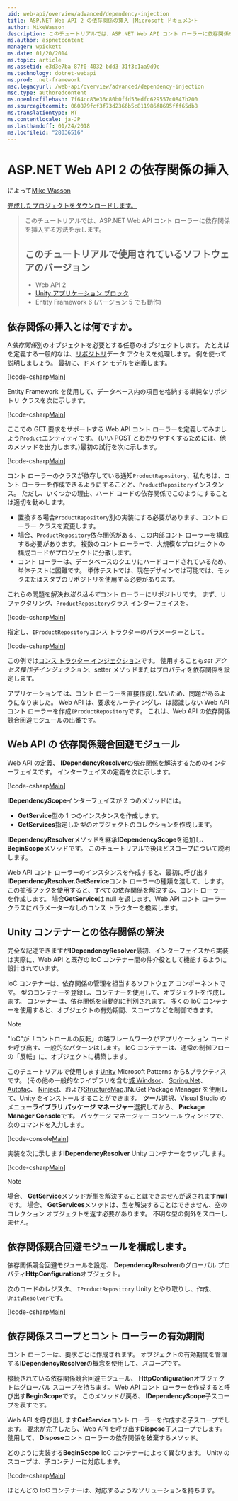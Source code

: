 ```yaml
---
uid: web-api/overview/advanced/dependency-injection
title: ASP.NET Web API 2 の依存関係の挿入 |Microsoft ドキュメント
author: MikeWasson
description: このチュートリアルでは、ASP.NET Web API コント ローラーに依存関係を挿入する方法を示します。 ソフトウェアのバージョンがチュートリアル Web API 2 Unity アプリケーション ブロックで使用しています.
ms.author: aspnetcontent
manager: wpickett
ms.date: 01/20/2014
ms.topic: article
ms.assetid: e3d3e7ba-87f0-4032-bdd3-31f3c1aa9d9c
ms.technology: dotnet-webapi
ms.prod: .net-framework
msc.legacyurl: /web-api/overview/advanced/dependency-injection
msc.type: authoredcontent
ms.openlocfilehash: 7f64cc83e36c80b0ffd53edfc629557c0847b200
ms.sourcegitcommit: 060879fcf3f73d2366b5c811986f8695fff65db8
ms.translationtype: MT
ms.contentlocale: ja-JP
ms.lasthandoff: 01/24/2018
ms.locfileid: "28036516"
---
```

<a name="dependency-injection-in-aspnet-web-api-2"></a>ASP.NET Web API 2 の依存関係の挿入
====================
によって[Mike Wasson](https://github.com/MikeWasson)

[完成したプロジェクトをダウンロードします。](http://code.msdn.microsoft.com/ASP-NET-Web-API-Tutorial-468ee148)

> このチュートリアルでは、ASP.NET Web API コント ローラーに依存関係を挿入する方法を示します。
> 
> ## <a name="software-versions-used-in-the-tutorial"></a>このチュートリアルで使用されているソフトウェアのバージョン
> 
> 
> - Web API 2
> - [Unity アプリケーション ブロック](https://www.nuget.org/packages/Unity/)
> - Entity Framework 6 (バージョン 5 でも動作)


## <a name="what-is-dependency-injection"></a>依存関係の挿入とは何ですか。

A*依存関係*別のオブジェクトを必要とする任意のオブジェクトします。 たとえばを定義する一般的なは、[リポジトリ](http://martinfowler.com/eaaCatalog/repository.html)データ アクセスを処理します。 例を使って説明しましょう。 最初に、ドメイン モデルを定義します。

[!code-csharp[Main](dependency-injection/samples/sample1.cs)]

Entity Framework を使用して、データベース内の項目を格納する単純なリポジトリ クラスを次に示します。

[!code-csharp[Main](dependency-injection/samples/sample2.cs)]

ここでの GET 要求をサポートする Web API コント ローラーを定義してみましょう`Product`エンティティです。 (いい POST とわかりやすくするためには、他のメソッドを出力します。)最初の試行を次に示します。

[!code-csharp[Main](dependency-injection/samples/sample3.cs)]

コント ローラーのクラスが依存している通知`ProductRepository`、私たちは、コント ローラーを作成できるようにすることと、`ProductRepository`インスタンス。 ただし、いくつかの理由、ハード コードの依存関係でこのようにすることは適切を勧めします。

- 置換する場合`ProductRepository`別の実装にする必要があります、コント ローラー クラスを変更します。
- 場合、`ProductRepository`依存関係がある、この内部コント ローラーを構成する必要があります。 複数のコント ローラーで、大規模なプロジェクトの構成コードがプロジェクトに分散します。
- コント ローラーは、データベースのクエリにハードコードされているため、単体テストに困難です。 単体テストでは、現在デザインでは可能では、モックまたはスタブのリポジトリを使用する必要があります。

これらの問題を解決お*送り込んで*コント ローラーにリポジトリです。 まず、リファクタリング、`ProductRepository`クラス インターフェイスを。

[!code-csharp[Main](dependency-injection/samples/sample4.cs)]

指定し、`IProductRepository`コンス トラクターのパラメーターとして。

[!code-csharp[Main](dependency-injection/samples/sample5.cs)]

この例では[コンス トラクター インジェクション](http://www.martinfowler.com/articles/injection.html#FormsOfDependencyInjection)です。 使用することも*set アクセス操作子インジェクション*、setter メソッドまたはプロパティを依存関係を設定します。

アプリケーションでは、コント ローラーを直接作成しないため、問題があるようになりました。 Web API は、要求をルーティングし、は認識しない Web API コント ローラーを作成`IProductRepository`です。 これは、Web API の依存関係競合回避モジュールの出番です。

## <a name="the-web-api-dependency-resolver"></a>Web API の 依存関係競合回避モジュール

Web API の定義、 **IDependencyResolver**の依存関係を解決するためのインターフェイスです。 インターフェイスの定義を次に示します。

[!code-csharp[Main](dependency-injection/samples/sample6.cs)]

**IDependencyScope**インターフェイスが 2 つのメソッドには。

- **GetService**型の 1 つのインスタンスを作成します。
- **GetServices**指定した型のオブジェクトのコレクションを作成します。

**IDependencyResolver**メソッドを継承**IDependencyScope**を追加し、 **BeginScope**メソッドです。 このチュートリアルで後ほどスコープについて説明します。

Web API コント ローラーのインスタンスを作成すると、最初に呼び出す**IDependencyResolver.GetService**コント ローラーの種類を渡して、します。 この拡張フックを使用すると、すべての依存関係を解決する、コント ローラーを作成します。 場合**GetService**は null を返します、Web API コント ローラー クラスにパラメーターなしのコンス トラクターを検索します。

## <a name="dependency-resolution-with-the-unity-container"></a>Unity コンテナーとの依存関係の解決

完全な記述できますが**IDependencyResolver**最初、インターフェイスから実装は実際に、Web API と既存の IoC コンテナー間の仲介役として機能するように設計されています。

IoC コンテナーは、依存関係の管理を担当するソフトウェア コンポーネントです。 型のコンテナーを登録し、コンテナーを使用して、オブジェクトを作成します。 コンテナーは、依存関係を自動的に判別されます。 多くの IoC コンテナーを使用すると、オブジェクトの有効期間、スコープなどを制御できます。

> [!NOTE]
> "IoC"が「コントロールの反転」の略フレームワークがアプリケーション コードを呼び出す、一般的なパターンはします。 IoC コンテナーは、通常の制御フローの「反転」に、オブジェクトに構築します。


このチュートリアルで使用します[Unity](https://msdn.microsoft.com/library/ff647202.aspx) Microsoft Patterns から&amp;プラクティスです。 (その他の一般的なライブラリを含む[城 Windsor](http://www.castleproject.org/)、 [Spring.Net](http://www.springframework.net/)、 [Autofac](https://code.google.com/p/autofac/)、 [Ninject](http://www.ninject.org/)、および[StructureMap](http://docs.structuremap.net/).)NuGet Package Manager を使用して、Unity をインストールすることができます。 **ツール**選択、Visual Studio のメニュー**ライブラリ パッケージ マネージャー**選択してから、 **Package Manager Console**です。 パッケージ マネージャー コンソール ウィンドウで、次のコマンドを入力します。

[!code-console[Main](dependency-injection/samples/sample7.cmd)]

実装を次に示します**IDependencyResolver** Unity コンテナーをラップします。

[!code-csharp[Main](dependency-injection/samples/sample8.cs)]

> [!NOTE]
> 場合、 **GetService**メソッドが型を解決することはできませんが返されます**null**です。 場合、 **GetServices**メソッドは、型を解決することはできません、空のコレクション オブジェクトを返す必要があります。 不明な型の例外をスローしません。


## <a name="configuring-the-dependency-resolver"></a>依存関係競合回避モジュールを構成します。

依存関係競合回避モジュールを設定、 **DependencyResolver**のグローバル プロパティ**HttpConfiguration**オブジェクト。

次のコードのレジスタ、 `IProductRepository` Unity とやり取りし、作成、`UnityResolver`です。

[!code-csharp[Main](dependency-injection/samples/sample9.cs)]

## <a name="dependency-scope-and-controller-lifetime"></a>依存関係スコープとコント ローラーの有効期間

コント ローラーは、要求ごとに作成されます。 オブジェクトの有効期間を管理する**IDependencyResolver**の概念を使用して、*スコープ*です。

接続されている依存関係競合回避モジュール、 **HttpConfiguration**オブジェクトはグローバル スコープを持ちます。 Web API コント ローラーを作成すると呼び出す**BeginScope**です。 このメソッドが戻る、 **IDependencyScope**子スコープを表すです。

Web API を呼び出します**GetService**コント ローラーを作成する子スコープでします。 要求が完了したら、Web API を呼び出す**Dispose**子スコープでします。 使用して、 **Dispose**コント ローラーの依存関係を破棄するメソッド。

どのように実装する**BeginScope** IoC コンテナーによって異なります。 Unity のスコープは、子コンテナーに対応します。

[!code-csharp[Main](dependency-injection/samples/sample10.cs)]

ほとんどの IoC コンテナーは、対応するようなソリューションを持ちます。

